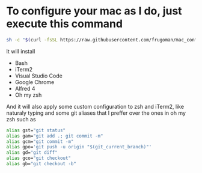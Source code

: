 # To configure your mac as I do, just execute this command

```bash
sh -c "$(curl -fsSL https://raw.githubusercontent.com/frugoman/mac_configurations/master/setup-script.sh)"
```

It will install
- Bash
- iTerm2
- Visual Studio Code
- Google Chrome
- Alfred 4
- Oh my zsh

And it will also apply some custom configuration to zsh and iTerm2, like naturaly typing and some git aliases that I preffer over the ones in oh my zsh such as
``` bash
alias gst="git status"
alias gam="git add .; git commit -m"
alias gcm="git commit -m"
alias gpo='git push -u origin "$(git_current_branch)"'
alias gd="git diff"
alias gco="git checkout"
alias gb="git checkout -b"
```
